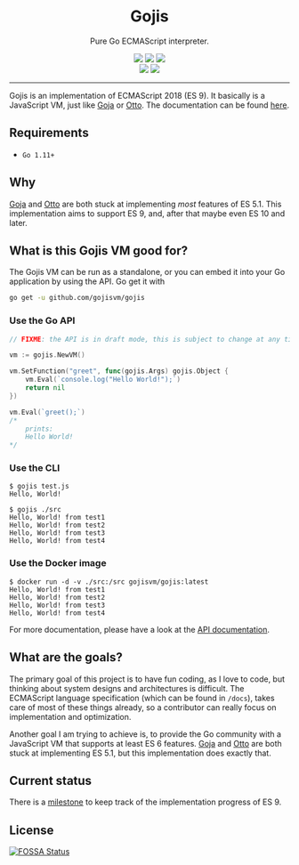 <p align="center">
    <h1 align="center">Gojis</h1>
    <p align="center">Pure Go ECMAScript interpreter.</p>
    <p align="center">
        <a href="https://github.com/gojisvm/gojis/actions"><img src="https://github.com/gojisvm/gojis/workflows/Build/badge.svg"></a>
        <a href="https://github.com/gojisvm/gojis/actions"><img src="https://github.com/gojisvm/gojis/workflows/Tests/badge.svg"></a>
        <a href="https://github.com/gojisvm/gojis/actions"><img src="https://github.com/gojisvm/gojis/workflows/Static%20analysis/badge.svg"></a>
        <br>
        <a href="https://www.codacy.com/app/gojisvm/gojis?utm_source=github.com&amp;utm_medium=referral&amp;utm_content=gojisvm/gojis&amp;utm_campaign=Badge_Grade"><img src="https://api.codacy.com/project/badge/Grade/dd5507e3d34543e3a526b05aaea3eba8"></a>
        <a href="https://app.fossa.io/projects/git%2Bgithub.com%2Fgojisvm%2Fgojis?ref=badge_shield"><img src="https://app.fossa.io/api/projects/git%2Bgithub.com%2Fgojisvm%2Fgojis.svg?type=shield"></a>
    </p>
</p>

---

Gojis is an implementation of ECMAScript 2018 (ES 9). It basically is a JavaScript VM, just like
[Goja](https://github.com/dop251/goja) or [Otto](https://github.com/robertkrimen/otto).
The documentation can be found [here](https://gojisvm.github.io).

## Requirements
* `Go 1.11+`

## Why
[Goja](https://github.com/dop251/goja) and [Otto](https://github.com/robertkrimen/otto) are both stuck at implementing _most_ features of ES 5.1. This implementation aims to support ES 9, and, after that maybe even ES 10 and later.

## What is this Gojis VM good for?
The Gojis VM can be run as a standalone, or you can embed it into your Go application by using the API. Go get it with
```bash
go get -u github.com/gojisvm/gojis
```

### Use the Go API

```go
// FIXME: the API is in draft mode, this is subject to change at any time

vm := gojis.NewVM()

vm.SetFunction("greet", func(gojis.Args) gojis.Object {
    vm.Eval(`console.log("Hello World!");`)
    return nil
})

vm.Eval(`greet();`)
/*
    prints:
    Hello World!
*/
```

### Use the CLI

```console
$ gojis test.js
Hello, World!
```

```console
$ gojis ./src
Hello, World! from test1
Hello, World! from test2
Hello, World! from test3
Hello, World! from test4
```

### Use the Docker image

```console
$ docker run -d -v ./src:/src gojisvm/gojis:latest
Hello, World! from test1
Hello, World! from test2
Hello, World! from test3
Hello, World! from test4
```

For more documentation, please have a look at the [API documentation](https://gojisvm.github.io/api.html).

## What are the goals?
The primary goal of this project is to have fun coding, as I love to code, but thinking about system designs and architectures is difficult. The ECMAScript language specification (which can be found in `/docs`), takes care of most of these things already, so a contributor can really focus on implementation and optimization.

Another goal I am trying to achieve is, to provide the Go community with a JavaScript VM that supports at least ES 6 features.
[Goja](https://github.com/dop251/goja) and [Otto](https://github.com/robertkrimen/otto) are both stuck at implementing ES 5.1, but this implementation does exactly that.

## Current status
There is a [milestone](https://github.com/gojisvm/gojis/milestone/1) to keep track of the implementation progress of ES 9.

## License
[![FOSSA Status](https://app.fossa.io/api/projects/git%2Bgithub.com%2Fgojisvm%2Fgojis.svg?type=large)](https://app.fossa.io/projects/git%2Bgithub.com%2Fgojisvm%2Fgojis?ref=badge_large)
